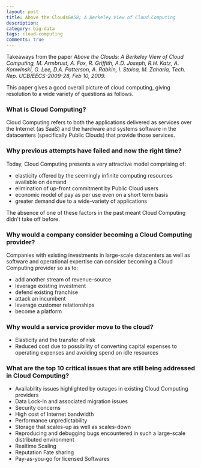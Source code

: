 ```yaml
---
layout: post
title: Above the Clouds&#58; A Berkeley View of Cloud Computing
description: 
category: big-data
tags: cloud-computing
comments: true
---
```


Takeaways from the paper *Above the Clouds&#58; A Berkeley View of Cloud Computing, M. Armbrust, A. Fox, R. Griffith, A.D. Joseph, R.H. Katz, A. Konwinski, G. Lee, D.A. Patterson, A. Rabkin, I. Stoica, M. Zaharia, Tech. Rep. UCB/EECS-2009-28, Feb 10, 2009.*

This paper gives a good overall picture of cloud computing, giving resolution to a wide variety of questions as follows.
 
### What is Cloud Computing?
Cloud Computing refers to both the applications delivered as services over the Internet (as SaaS) and the hardware and systems software in the datacenters (specifically Public Clouds) that provide those services.
 
### Why previous attempts have failed and now the right time?
Today, Cloud Computing presents a very attractive model comprising of:

- elasticity offered by the seemingly infinite computing resources available on demand
- elimination of up-front commitment by Public Cloud users
- economic model of pay as per use even on a short term basis
- greater demand due to a wide-variety of applications

The absence of one of these factors in the past meant Cloud Computing didn't take off before.
 
### Why would a company consider becoming a Cloud Computing provider?
Companies with existing investments in large-scale datacenters as well as software and operational expertise can consider becoming a Cloud Computing provider so as to:

- add another stream of revenue-source
- leverage existing investment
- defend existing franchise
- attack an incumbent
- leverage customer relationships
- become a platform
 
### Why would a service provider move to the cloud?
- Elasticity and the transfer of risk
- Reduced cost due to possibility of converting capital expenses to operating expenses and avoiding spend on idle resources
 
### What are the top 10 critical issues that are still being addressed in Cloud Computing?
- Availability issues highlighted by outages in existing Cloud Computing providers
- Data Lock-In and associated migration issues
- Security concerns
- High cost of Internet bandwidth
- Performance unpredictability
- Storage that scales-up as well as scales-down
- Reproducing and debugging bugs encountered in such a large-scale distributed environment
- Realtime Scaling
- Reputation Fate sharing
- Pay-as-you-go for licensed Softwares